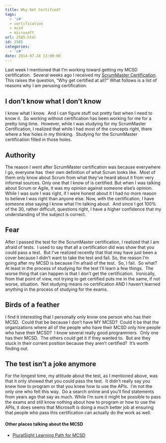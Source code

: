 ```yaml
---
title: Why Get Certified?
tags:
  - 'c#'
  - certification
  - mcsd
  - microsoft
url: 2585.html
id: 2585
categories:
  - 'c#'
date: 2014-07-24 13:00:00
---
```


Last week I mentioned that I’m working toward getting my MCSD certification.  Several weeks ago I received my [ScrumMaster Certification](//www.scrumalliance.org/community/profile/dbush2).  This raises the question, “Why get certified at all?” What follows is a list of reasons why I am perusing certification.

<!-- more -->

I don’t know what I don’t know
------------------------------

I know what I know.  And I can figure stuff out pretty fast when I need to know it.  So working without certification has been working for me for a pretty long time.  However, while I was studying for my ScrumMaster Certification, I realized that while I had most of the concepts right, there where a few holes in my thinking.  Studying for the ScrumMaster certification filled in those holes.

Authority
---------

The reason I went after ScrumMaster certification was because everywhere I go, everyone has  their own definition of what Scrum looks like.  Most of them only know about Scrum from what they’ve heard about it from very informal sources. Only one that I know of is certified. But when I was talking about Scrum or Agile, it was my opinion against someone else’s opinion.  While I was sure I was right, if I were honest about it I had no more reason to believe I was right than anyone else. Now, with the certification, I have someone else saying I know what I’m talking about.  And since I got 100% of the 30, rather difficult, questions right, I have a higher confidence that my understanding of the subject is correct.

Fear
----

After I passed the test for the ScrumMaster certification, I realized that I am afraid of tests.  I used to say that all a certification did was show that you could pass a test.  But I’ve realized recently that that may have just been a cover because I didn’t want to take the test and fail. So, the reason I’m going after my MCSD is because I’m afraid of the test.  So, I fail.  So what?  At least in the process of studying for the test I’ll learn a few things.  The worse thing that can happen is that I don’t get the certification.  Ironically, from that point of view, not trying to get certified puts me in the same, if not worse, situation.  Not studying means no certification AND I haven’t learned anything in the process of studying for the exams.

Birds of a feather
------------------

I find it interesting that I personally only know one person who has their  MCSD.  Could that be because I don’t have MY MCSD?  Could it be that the organizations where all of the people who have their MCSD only hire people who have their MCSD?  I know several really good programmers.  Only one has their MCSD.  The others could get it if they wanted to.  But are they stuck in their current position because they aren’t certified?  It’s worth finding out.

The test isn’t a joke anymore
-----------------------------

For the longest time, my attitude about the test, as I mentioned above, was that it only showed that you could pass the test.  It didn’t really say you knew how to program or that you knew how to use the APIs.  I’m not the only one who felt this way.  Do a search online and you’ll find statements from years ago that say as much. While I’m sure it might be possible to pass the exams and still know nothing about how to program or how to use the APIs, it does seems that Microsoft is doing a much better job at ensuring that people who pass this certification can actually do the work as well.

#### Other places talking about the MCSD

*   [PluralSight Learning Path for MCSD](/pluralsightMCSDpath "MCSD Learning Path")
